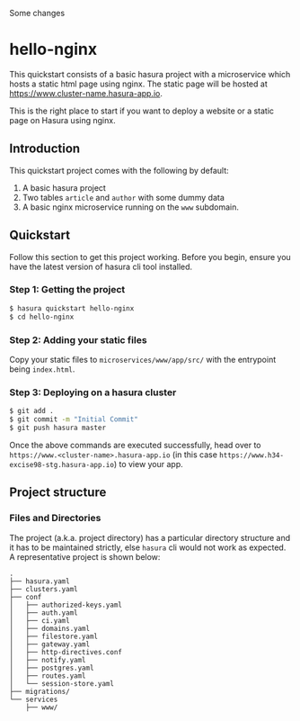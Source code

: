 Some changes

# hello-nginx

This quickstart consists of a basic hasura project with a microservice which hosts a static html page using nginx. The static page will be hosted at https://www.cluster-name.hasura-app.io.

This is the right place to start if you want to deploy a website or a static page on Hasura using nginx.

## Introduction

This quickstart project comes with the following by default:
1. A basic hasura project
2. Two tables `article` and `author` with some dummy data
3. A basic nginx microservice running on the `www` subdomain.

## Quickstart

Follow this section to get this project working. Before you begin, ensure you have the latest version of hasura cli tool installed.

### Step 1: Getting the project

```sh
$ hasura quickstart hello-nginx
$ cd hello-nginx
```

### Step 2: Adding your static files

Copy your static files to `microservices/www/app/src/` with the entrypoint being `index.html`.

### Step 3: Deploying on a hasura cluster

```sh
$ git add .
$ git commit -m "Initial Commit"
$ git push hasura master
```

Once the above commands are executed successfully, head over to `https://www.<cluster-name>.hasura-app.io` (in this case `https://www.h34-excise98-stg.hasura-app.io`) to view your app.

## Project structure

### Files and Directories

The project (a.k.a. project directory) has a particular directory structure and it has to be maintained strictly, else `hasura` cli would not work as expected. A representative project is shown below:

```
.
├── hasura.yaml
├── clusters.yaml
├── conf
│   ├── authorized-keys.yaml
│   ├── auth.yaml
│   ├── ci.yaml
│   ├── domains.yaml
│   ├── filestore.yaml
│   ├── gateway.yaml
│   ├── http-directives.conf
│   ├── notify.yaml
│   ├── postgres.yaml
│   ├── routes.yaml
│   └── session-store.yaml
├── migrations/
└── services
    ├── www/
```
